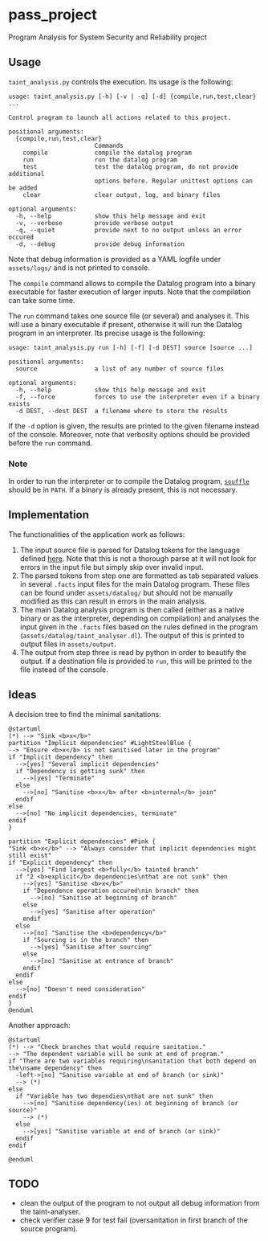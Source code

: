 # pass_project
Program Analysis for System Security and Reliability project

## Usage
`taint_analysis.py` controls the execution. Its usage is the following:
```
usage: taint_analysis.py [-h] [-v | -q] [-d] {compile,run,test,clear} ...

Control program to launch all actions related to this project.

positional arguments:
  {compile,run,test,clear}
                        Commands
    compile             compile the datalog program
    run                 run the datalog program
    test                test the datalog program, do not provide additional
                        options before. Regular unittest options can be added
    clear               clear output, log, and binary files

optional arguments:
  -h, --help            show this help message and exit
  -v, --verbose         provide verbose output
  -q, --quiet           provide next to no output unless an error occured
  -d, --debug           provide debug information
```
Note that debug information is provided as a YAML logfile under `assets/logs/` and is not printed to console.

The `compile` command allows to compile the Datalog program into a binary executable for faster execution of larger inputs. Note that the compilation can take some time.

The `run` command takes one source file (or several) and analyses it. This will use a binary executable if present, otherwise it will run the Datalog program in an interpreter. Its precise usage is the following:
```
usage: taint_analysis.py run [-h] [-f] [-d DEST] source [source ...]

positional arguments:
  source                a list of any number of source files

optional arguments:
  -h, --help            show this help message and exit
  -f, --force           forces to use the interpreter even if a binary exists
  -d DEST, --dest DEST  a filename where to store the results
```

If the `-d` option is given, the results are printed to the given filename instead of the console. Moreover, note that verbosity options should be provided before the `run` command.

### Note
In order to run the interpreter or to compile the Datalog program, [`souffle`](https://github.com/oracle/souffle/wiki) should be in `PATH`. If a binary is already present, this is not necessary.

## Implementation
The functionalities of the application work as follows:

1. The input source file is parsed for Datalog tokens for the language defined [here](#predicates). Note that this is not a thorough parse at it will not look for errors in the input file but simply skip over invalid input.
2. The parsed tokens from step one are formatted as tab separated values in several `.facts` input files for the main Datalog program. These files can be found under `assets/datalog/` but should not be manually modified as this can result in errors in the main analysis.
3. The main Datalog analysis program is then called (either as a native binary or as the interpreter, depending on compilation) and analyses the input given in the `.facts` files based on the rules defined in the program (`assets/datalog/taint_analyser.dl`). The output of this is printed to output files in `assets/output`.
4. The output from step three is read by python in order to beautify the output. If a destination file is provided to `run`, this will be printed to the file instead of the console.

## Ideas
A decision tree to find the minimal sanitations:
```plantuml
@startuml
(*) --> "Sink <b>x</b>"
partition "Implicit dependencies" #LightSteelBlue {
--> "Ensure <b>x</b> is not sanitised later in the program"
if "Implicit dependency" then
  -->[yes] "Several implicit dependencies"
  if "Dependency is getting sunk" then
    -->[yes] "Terminate"
  else
    -->[no] "Sanitise <b>x</b> after <b>internal</b> join"
  endif
else
  -->[no] "No implicit dependencies, terminate"
endif
}

partition "Explicit dependencies" #Pink {
"Sink <b>x</b>" --> "Always consider that implicit dependencies might still exist"
if "Explicit dependency" then
  -->[yes] "Find largest <b>fully</b> tainted branch"
  if "2 <b>explicit</b> dependencies\nthat are not sunk" then
    -->[yes] "Sanitise <b>x</b>"
    if "Dependence operation occured\nin branch" then
      -->[no] "Sanitise at beginning of branch"
    else
      -->[yes] "Sanitise after operation"
    endif
  else
    -->[no] "Sanitise the <b>dependency</b>"
    if "Sourcing is in the branch" then
      -->[yes] "Sanitise after sourcing"
    else
      -->[no] "Sanitise at entrance of branch"
    endif
  endif
else
  -->[no] "Doesn't need consideration"
endif
}
@enduml
```

Another approach:
```plantuml
@startuml
(*) --> "Check branches that would require sanitation."
--> "The dependent variable will be sunk at end of program."
if "There are two variables requiring\nsanitation that both depend on the\nsame dependency" then
  -left->[no] "Sanitise variable at end of branch (or sink)"
  --> (*)
else
  if "Variable has two dependies\nthat are not sunk" then
    -->[no] "Sanitise dependency(ies) at beginning of branch (or source)"
    --> (*)
  else
    -->[yes] "Sanitise variable at end of branch (or sink)"
  endif
endif

@enduml
```

## TODO
- clean the output of the program to not output all debug information from the taint-analyser.
- check verifier case 9 for test fail (oversanitation in first branch of the source program).
